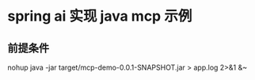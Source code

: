 # spring ai 实现 java mcp 示例

## 前提条件
nohup java -jar target/mcp-demo-0.0.1-SNAPSHOT.jar > app.log 2>&1 &~